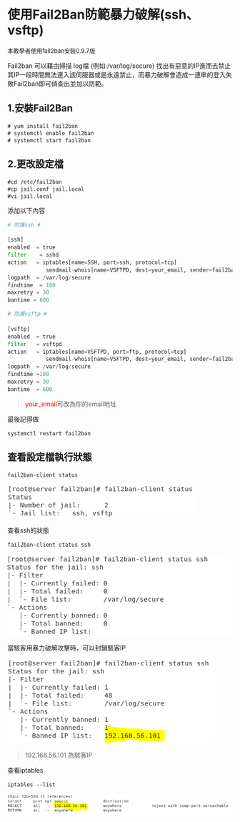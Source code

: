 # 使用Fail2Ban防範暴力破解(ssh、vsftp) 

<font  size=2 >本教學者使用fail2ban安裝0.9.7版
</font>

Fail2ban 可以藉由掃描 log檔 (例如:/var/log/secure) 找出有惡意的IP進而去禁止其IP一段時間無法連入該伺服器或是永遠禁止，而暴力破解會造成一連串的登入失敗Fail2ban即可偵查出並加以防範。
## 1.安裝Fail2Ban
```
# yum install fail2ban
# systemctl enable fail2ban
# systemctl start fail2ban
```
## 2.更改設定檔
```
#cd /etc/fail2ban
#cp jail.conf jail.local
#vi jail.local
```

添加以下內容

```python
# 防護ssh #

[ssh]  
enabled  = true
filter    = sshd
action   = iptables[name=SSH, port=ssh, protocol=tcp]
            sendmail-whois[name=VSFTPD, dest=your_email, sender=fail2ban]
logpath  = /var/log/secure
findtime  = 180
maxretry = 30
bantime = 600
```
```python
# 防護vsftp #

[vsftp]
enabled  = true
filter   = vsftpd
action   = iptables[name=VSFTPD, port=ftp, protocol=tcp]
            sendmail-whois[name=VSFTPD, dest=your_email, sender=fail2ban]
logpath  = /var/log/secure 
findtime =180
maxretry = 30
bantime  = 600
```
> <font color="red">your_email</font>可改為你的email地址 

最後記得做
```
systemctl restart fail2ban
```
## 查看設定檔執行狀態
```
fail2ban-client status 
```
![](fail2ban-client.png)

查看ssh的狀態

```
fail2ban-client status ssh
```
![](fail2ban-client_ssh.png)

當駭客用暴力破解攻擊時，可以封鎖駭客IP

![](ban_hacker.png)
> 192.168.56.101 為駭客IP

查看iptables
```
iptables --list
```
![](iptables_ban_hacker.png)


